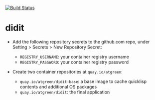 [![Build Status](https://github.com/atgreen/didit/actions/workflows/build.yml/badge.svg)](https://github.com/atgreen/didit/actions)

# didit

* Add the following repository secrets to the github.com repo, under Setting > Secrets > New Repository Secret:
  * `REGISTRY_USERNAME`: your container registry username
  * `REGISTRY_PASSWORD`: your container registry password

* Create two container repositories at `quay.io/atgreen`:
  * `quay.io/atgreen/didit-base`: a base image to cache quicklisp contents and additional OS packages
  * `quay.io/atgreen/didit`: the final application
